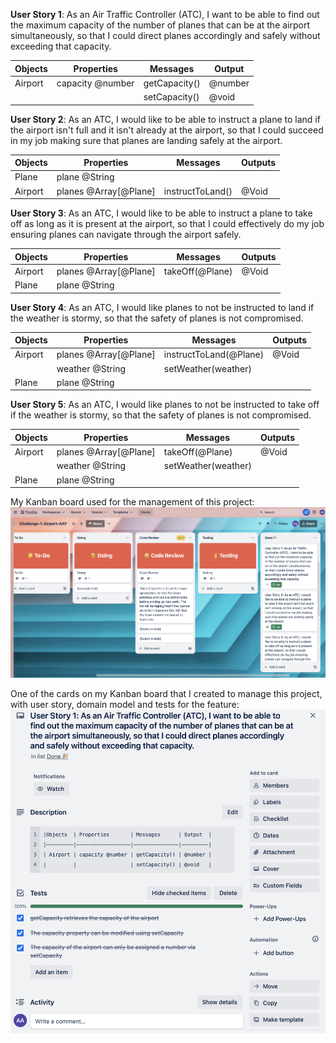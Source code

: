 
**User Story 1**: As an Air Traffic Controller (ATC), I want to be able to find out the maximum capacity of the number of planes that can be at the airport simultaneously, so that I could direct planes accordingly and safely without exceeding that capacity.

|Objects  | Properties       | Messages      | Output  |
|---------|------------------|---------------|---------|
| Airport | capacity @‌number | getCapacity() | @‌number |
|         |                  | setCapacity() | @void   |


**User Story 2**: As an ATC, I would like to be able to instruct a plane to land if the airport isn't full and it isn't already at the airport, so that I could succeed in my job making sure that planes are landing safely at the airport.

| Objects | Properties                 | Messages          | Outputs |
| ------- | -------------------------- | ----------------- | ------- |
| Plane   | plane @String              |                   |         |
| Airport | planes @Array[@Plane]      | instructToLand()  | @Void   |


**User Story 3**: As an ATC, I would like to be able to instruct a plane to take off as long as it is present at the airport, so that I could effectively do my job ensuring planes can navigate through the airport safely.

| Objects | Properties                 | Messages          | Outputs |
| ------- | -------------------------- | ----------------- | ------- |
| Airport | planes @Array[@Plane]     | takeOff(@Plane)    | @Void   |
| Plane   | plane @String              |                   |         |


**User Story 4**: As an ATC, I would like planes to not be instructed to land if the weather is stormy, so that the safety of planes is not compromised.

| Objects | Properties                 | Messages               | Outputs |
| ------- | -------------------------- | ---------------------- | ------- |
| Airport | planes @Array[@Plane]      | instructToLand(@Plane) | @Void   |
|         | weather @String            | setWeather(weather)    |         |
| Plane   | plane @String              |                        |         |


**User Story 5**: As an ATC, I would like planes to not be instructed to take off if the weather is stormy, so that the safety of planes is not compromised.

| Objects | Properties                 | Messages               | Outputs |
| ------- | -------------------------- | ---------------------- | ------- |
| Airport | planes @Array[@Plane]      | takeOff(@Plane)        | @Void   |
|         | weather @String            | setWeather(weather)    |         |
| Plane   | plane @String              |                        |         | 


My Kanban board used for the management of this project:
![Alt text](<Screenshot 2024-01-21 at 22.30.48.png>)


One of the cards on my Kanban board that I created to manage this project, with user story, domain model and tests for the feature:
![Alt text](<Screenshot 2024-01-21 at 22.27.56.png>)

